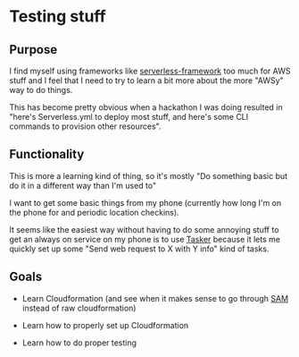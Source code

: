 # Testing stuff

## Purpose
I find myself using frameworks like [serverless-framework](https://www.serverless.com/) too much for AWS stuff and I
feel that I need to try to learn a bit more about the more "AWSy" way to do things.

This has become pretty obvious when a hackathon I was doing resulted in "here's Serverless.yml to deploy most stuff, and 
here's some CLI commands to provision other resources".

## Functionality
This is more a learning kind of thing, so it's mostly "Do something basic but do it in a different way than I'm used to"

I want to get some basic things from my phone (currently how long I'm on the phone for and periodic location checkins).

It seems like the easiest way without having to do some annoying stuff to get an always on service on my phone is to use
[Tasker](https://play.google.com/store/apps/details?id=net.dinglisch.android.taskerm&hl=en_AU&gl=US) because it lets me
quickly set up some "Send web request to X with Y info" kind of tasks.

## Goals
* Learn Cloudformation (and see when it makes sense to go through [SAM](https://docs.aws.amazon.com/serverless-application-model/latest/developerguide/sam-specification-template-anatomy.html)
  instead of raw cloudformation)
  
* Learn how to properly set up Cloudformation
  
* Learn how to do proper testing
